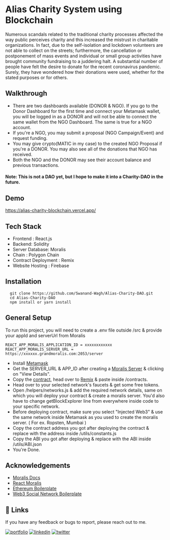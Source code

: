 # Alias Charity System using Blockchain

Numerous scandals related to the traditional charity processes affected the
way public perceives charity and this increased the mistrust in charitable organizations.
In fact, due to the self-isolation and lockdown volunteers are not able to collect on
the streets; furthermore, the cancellation or postponement of mass events and
individual or small group activities have brought community fundraising to a
juddering halt. A substantial number of people have felt the desire to donate for
the recent coronavirus pandemic. Surely, they have wondered how their donations
were used, whether for the stated purposes or for others.

## Walkthrough

- There are two dashboards available (DONOR & NGO). If you go to the Donor Dashboard for the first time and connect your Metamask wallet, you will be logged in as a DONOR and will not be able to connect the same wallet from the NGO Dashboard. The same is true for a NGO account.
- If you're a NGO, you may submit a proposal (NGO Campaign/Event) and request funding.
- You may give crypto(MATIC in my case) to the created NGO Proposal if you're a DONOR. You may also see all of the donations that NGO has received.
- Both the NGO and the DONOR may see their account balance and previous transactions.

#### **Note:** This is not a DAO yet, but I hope to make it into a Charity-DAO in the future.

## Demo

https://alias-charity-blockchain.vercel.app/

## Tech Stack

- Frontend : React.js
- Backend: Solidity
- Server Database: Moralis
- Chain : Polygon Chain
- Contract Deployment : Remix
- Website Hosting : Firebase

## Installation

```
  git clone https://github.com/Swanand-Wagh/Alias-Charity-DAO.git
  cd Alias-Charity-DAO
  npm install or yarn install
```

## General Setup

To run this project, you will need to create a .env file outside /src & provide your appId and serverUrl from Moralis

```
REACT_APP_MORALIS_APPLICATION_ID = xxxxxxxxxxxx
REACT_APP_MORALIS_SERVER_URL = https://xxxxxx.grandmoralis.com:2053/server
```

- Install [Metamask](https://metamask.io/)
- Get the SERVER_URL & APP_ID after creating a [Moralis Server](https://admin.moralis.io/servers) & clicking on "View Details".
- Copy the [contract](https://github.com/Swanand-Wagh/Alias-Charity-DAO/blob/master/smart_contract/Charity.sol), head over to [Remix](https://remix.ethereum.org/) & paste inside /contracts.
- Head over to your selected network's faucets & get some free tokens.
- Open /helpers/networks.js & add the required network details, same on which you will deploy your contract & create a moralis server. You'd also have to change getBlockExplorer line from everywhere inside code to your specific network.
- Before deploying contract, make sure you select "Injected Web3" & use the same network inside Metamask as you used to create the moralis server. ( For ex. Ropsten, Mumbai )
- Copy the contract address you got after deploying the contract & replace with the address inside /utils/constants.js
- Copy the ABI you got after deploying & replace with the ABI inside /utils/ABI.json
- You're Done.

## Acknowledgements

- [Moralis Docs](https://docs.moralis.io/introduction/readme)
- [React Moralis](https://github.com/MoralisWeb3/react-moralis)
- [Ethereum Boilerplate](https://github.com/ethereum-boilerplate/ethereum-boilerplate)
- [Web3 Social Network Boilerplate](https://github.com/ethereum-boilerplate/web3-social-network-boilerplate)

## 🔗 Links

If you have any feedback or bugs to report, please reach out to me.

[![portfolio](https://img.shields.io/badge/my_portfolio-000?style=for-the-badge&logo=ko-fi&logoColor=white)](https://swanandwagh.netlify.app/)
[![linkedin](https://img.shields.io/badge/linkedin-0A66C2?style=for-the-badge&logo=linkedin&logoColor=white)](https://www.linkedin.com/in/swanandwagh1208/)
[![twitter](https://img.shields.io/badge/twitter-1DA1F2?style=for-the-badge&logo=twitter&logoColor=white)](https://twitter.com/SwanandWagh1)
